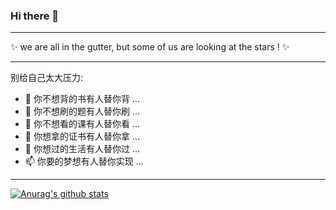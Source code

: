 ### Hi there 👋

------

✨ we are all in the gutter, but some of us are looking at the stars ! ✨ 

------

别给自己太大压力:

- 🔭 你不想背的书有人替你背 ...
- 🌱 你不想刷的题有人替你刷 ...
- 👯 你不想看的课有人替你看 ...
- 🤔 你想拿的证书有人替你拿 ...
- 💬 你想过的生活有人替你过 ...
- 📫 你要的梦想有人替你实现 ...

------

[![Anurag's github stats](https://github-readme-stats.vercel.app/api?username=walesu&count_private=true&show_icons=true)](https://github.com/anuraghazra/github-readme-stats)
